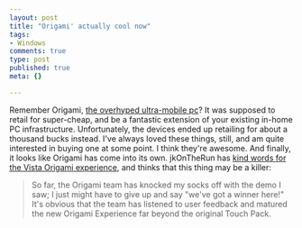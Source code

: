 ```yaml
--- 
layout: post
title: "Origami' actually cool now"
tags: 
- Windows
comments: true
type: post
published: true
meta: {}

---
```

Remember Origami, <a href="http://scobleizer.com/2006/03/09/was-origami-overhyped/">the overhyped ultra-mobile pc</a>? It was supposed to retail for super-cheap, and be a fantastic extension of your existing in-home PC infrastructure. Unfortunately, the devices ended up retailing for about a thousand bucks instead. I've always loved these things, still, and am quite interested in buying one at some point. I think they're awesome. And finally, it looks like Origami has come into its own. jkOnTheRun has <a href="http://www.typepad.com/t/trackback/7441737">kind words for the Vista Origami experience</a>, and thinks that this thing may be a killer:
  <blockquote>So far, the Origami team has knocked my socks off with the demo I saw; I just might have to give up and say "we've got a winner here!" It's obvious that the team has listened to user feedback and matured the new Origami Experience far beyond the original Touch Pack.</blockquote>
